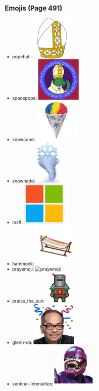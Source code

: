 
## Emojis (Page 491)

* popehat: ![popehat](output/popehat.png)
* spacepope: ![spacepope](output/spacepope.jpg)
* snowcone: ![snowcone](output/snowcone.png)
* snownado: ![snownado](output/snownado.png)
* msft: ![msft](output/msft.png)
* hammock: ![hammock](output/hammock.png)
* prayemoji: ![prayemoji](output/prayemoji)
* praise_the_sun: ![praise_the_sun](output/praise_the_sun.gif)
* glenn-da: ![glenn-da](output/glenn-da.png)
* sentinel-intensifies: ![sentinel-intensifies](output/sentinel-intensifies.gif)
